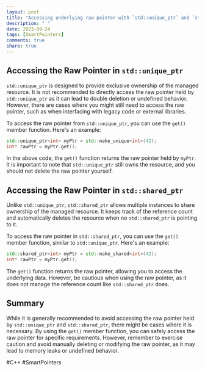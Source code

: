 ```yaml
---
layout: post
title: "Accessing underlying raw pointer with `std::unique_ptr` and `std::shared_ptr`"
description: " "
date: 2023-09-24
tags: [SmartPointers]
comments: true
share: true
---
```


## Accessing the Raw Pointer in `std::unique_ptr`

`std::unique_ptr` is designed to provide exclusive ownership of the managed resource. It is not recommended to directly access the raw pointer held by `std::unique_ptr` as it can lead to double deletion or undefined behavior. However, there are cases where you might still need to access the raw pointer, such as when interfacing with legacy code or external libraries.

To access the raw pointer from `std::unique_ptr`, you can use the `get()` member function. Here's an example:

```cpp
std::unique_ptr<int> myPtr = std::make_unique<int>(42);
int* rawPtr = myPtr.get();
```

In the above code, the `get()` function returns the raw pointer held by `myPtr`. It is important to note that `std::unique_ptr` still owns the resource, and you should not delete the raw pointer yourself.

## Accessing the Raw Pointer in `std::shared_ptr`

Unlike `std::unique_ptr`, `std::shared_ptr` allows multiple instances to share ownership of the managed resource. It keeps track of the reference count and automatically deletes the resource when no `std::shared_ptr` is pointing to it.

To access the raw pointer in `std::shared_ptr`, you can use the `get()` member function, similar to `std::unique_ptr`. Here's an example:

```cpp
std::shared_ptr<int> myPtr = std::make_shared<int>(42);
int* rawPtr = myPtr.get();
```

The `get()` function returns the raw pointer, allowing you to access the underlying data. However, be cautious when using the raw pointer, as it does not manage the reference count like `std::shared_ptr` does.

## Summary

While it is generally recommended to avoid accessing the raw pointer held by `std::unique_ptr` and `std::shared_ptr`, there might be cases where it is necessary. By using the `get()` member function, you can safely access the raw pointer for specific requirements. However, remember to exercise caution and avoid manually deleting or modifying the raw pointer, as it may lead to memory leaks or undefined behavior.

#C++ #SmartPointers